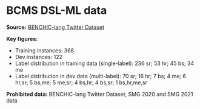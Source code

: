 # BCMS DSL-ML data

**Source:** [BENCHIC-lang Twitter Dataset](http://hdl.handle.net/11356/1482)

**Key figures:**
- Training instances: 368
- Dev instances: 122
- Label distribution in training data (single-label): 236 sr; 53 hr; 45 bs; 34 me
- Label distribution in dev data (multi-label): 70 sr; 16 hr; 7 bs; 4 me; 6 hr,sr; 5 bs,me; 5 me,sr; 4 bs,hr; 4 bs,sr; 1 bs,hr,me,sr

**Prohibited data:** BENCHIC-lang Twitter Dataset, SMG 2020 and SMG 2021 data
